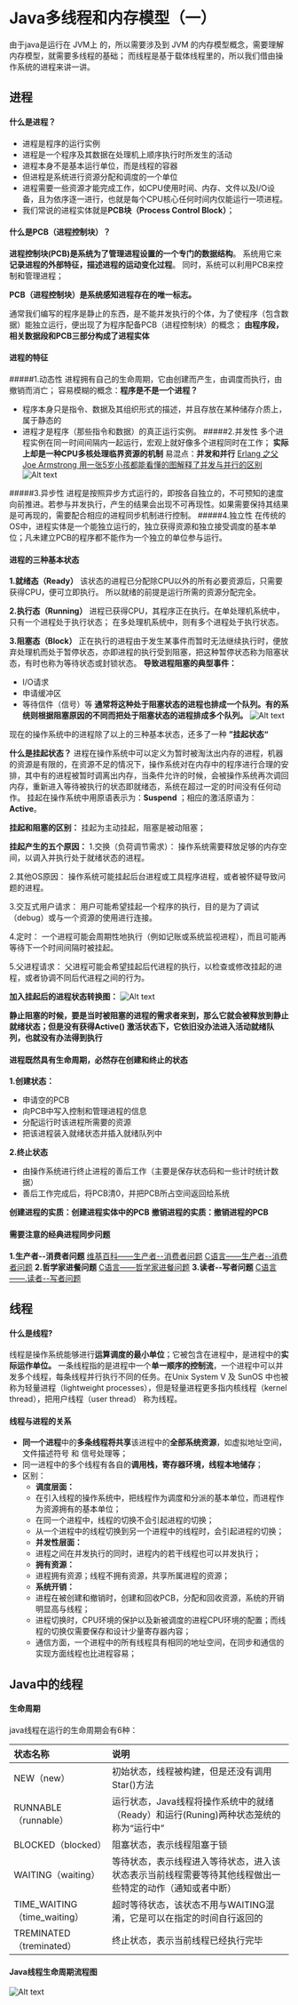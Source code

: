Java多线程和内存模型（一）
===
由于java是运行在 JVM上 的，所以需要涉及到 JVM 的内存模型概念，需要理解内存模型，就需要多线程的基础；
而线程是基于载体线程里的，所以我们借由操作系统的进程来讲一讲。

 进程
---
#### 什么是进程？
+ 进程是程序的运行实例
+ 进程是一个程序及其数据在处理机上顺序执行时所发生的活动
+ 进程本身不是基本运行单位，而是线程的容器
+ 但进程是系统进行资源分配和调度的一个单位
+ 进程需要一些资源才能完成工作，如CPU使用时间、内存、文件以及I/O设备，且为依序逐一进行，也就是每个CPU核心任何时间内仅能运行一项进程。
+ 我们常说的进程实体就是**PCB块（Process Control Block）**；
#### 什么是PCB（进程控制块）？
**进程控制块(PCB)**是系统为了管理进程设置的一个**专门的数据结构**。 系统用它来**记录进程的外部特征，描述进程的运动变化过程**。 同时，系统可以利用PCB来控制和管理进程；

**PCB（进程控制块）是系统感知进程存在的唯一标志。**

通常我们编写的程序是静止的东西，是不能并发执行的个体，为了使程序（包含数据）能独立运行，便出现了为程序配备PCB（进程控制块）的概念；
**由程序段，相关数据段和PCB三部分构成了进程实体**

#### 进程的特征
#####1.动态性
进程拥有自己的生命周期，它由创建而产生，由调度而执行，由撤销而消亡；
容易模糊的概念：**程序是不是一个进程？**
+   程序本身只是指令、数据及其组织形式的描述，并且存放在某种储存介质上，属于静态的
+  进程才是程序（那些指令和数据）的真正运行实例。
#####2.并发性
多个进程实例在同一时间间隔内一起运行，宏观上就好像多个进程同时在工作；
**实际上却是一种CPU多核处理临界资源的机制**
易混点：**并发和并行**
[Erlang 之父 Joe Armstrong 用一张5岁小孩都能看懂的图解释了并发与并行的区别](https://www.zhihu.com/question/33515481)
![Alt text](./s.png)


#####3.异步性
进程是按照异步方式运行的，即按各自独立的，不可预知的速度向前推进。若参与并发执行，产生的结果会出现不可再现性。如果需要保持其结果是可再现的，需要配合相应的进程同步机制进行控制。
#####4.独立性
在传统的OS中，进程实体是一个能独立运行的，独立获得资源和独立接受调度的基本单位；凡未建立PCB的程序都不能作为一个独立的单位参与运行。

#### 进程的三种基本状态
**1.就绪态（Ready）**
该状态的进程已分配除CPU以外的所有必要资源后，只需要获得CPU，便可立即执行。
所以就绪的前提是运行所需的资源分配完全。
 
**2.执行态（Running）**
进程已获得CPU，其程序正在执行。在单处理机系统中，只有一个进程处于执行状态； 在多处理机系统中，则有多个进程处于执行状态。

**3.阻塞态（Block）**
正在执行的进程由于发生某事件而暂时无法继续执行时，便放弃处理机而处于暂停状态，亦即进程的执行受到阻塞，把这种暂停状态称为阻塞状态，有时也称为等待状态或封锁状态。
**导致进程阻塞的典型事件：**
+ I/O请求
+ 申请缓冲区
+ 等待信件（信号）等
**通常将这种处于阻塞状态的进程也排成一个队列。有的系统则根据阻塞原因的不同而把处于阻塞状态的进程排成多个队列。**
![Alt text](./1510024054442.png)

现在的操作系统中的进程除了以上的三种基本状态，还多了一种 **”挂起状态“**

**什么是挂起状态？**
进程在操作系统中可以定义为暂时被淘汰出内存的进程，机器的资源是有限的，在资源不足的情况下，操作系统对在内存中的程序进行合理的安排，其中有的进程被暂时调离出内存，当条件允许的时候，会被操作系统再次调回内存，重新进入等待被执行的状态即就绪态，系统在超过一定的时间没有任何动作。
挂起在操作系统中用原语表示为：**Suspend** ；相应的激活原语为：**Active**。

**挂起和阻塞的区别：**
挂起为主动挂起，阻塞是被动阻塞；

**挂起产生的五个原因：**
1.交换（负荷调节需求）：
操作系统需要释放足够的内存空间，以调入并执行处于就绪状态的进程。

2.其他OS原因：
操作系统可能挂起后台进程或工具程序进程，或者被怀疑导致问题的进程。

3.交互式用户请求：
用户可能希望挂起一个程序的执行，目的是为了调试（debug）或与一个资源的使用进行连接。

4.定时：
一个进程可能会周期性地执行（例如记账或系统监视进程），而且可能再等待下一个时间间隔时被挂起。

5.父进程请求：
父进程可能会希望挂起后代进程的执行，以检查或修改挂起的进程，或者协调不同后代进程之间的行为。


**加入挂起后的进程状态转换图：**
![Alt text](./1510025665086.png) 

**静止阻塞的时候，要是当时被阻塞的进程的需求者来到，那么它就会被释放到静止就绪状态；但是没有获得Active() 激活状态下，它依旧没办法进入活动就绪队列，也就没有办法得到执行**

#### 进程既然具有生命周期，必然存在创建和终止的状态
**1.创建状态：**
+ 申请空的PCB
+ 向PCB中写入控制和管理进程的信息
+ 分配运行时该进程所需要的资源
+ 把该进程装入就绪状态并插入就绪队列中

**2.终止状态**
+ 由操作系统进行终止进程的善后工作（主要是保存状态码和一些计时统计数据）
+ 善后工作完成后，将PCB清0，并把PCB所占空间返回给系统

**创建进程的实质：创建进程实体中的PCB**
**撤销进程的实质：撤销进程的PCB**


 #### 需要注意的经典进程同步问题
**1.生产者--消费者问题**
[维基百科——生产者--消费者问题](https://zh.wikipedia.org/wiki/%E7%94%9F%E4%BA%A7%E8%80%85%E6%B6%88%E8%B4%B9%E8%80%85%E9%97%AE%E9%A2%98)
[C语言——生产者--消费者问题](http://c.biancheng.net/cpp/html/2600.html)
**2.哲学家进餐问题**
[C语言——哲学家进餐问题](http://c.biancheng.net/cpp/html/2602.html)
**3.读者--写者问题**
[C语言——.读者--写者问题](http://c.biancheng.net/cpp/html/2601.html)


线程
---
#### 什么是线程?
线程是操作系统能够进行**运算调度的最小单位**；它被包含在进程中，是进程中的**实际运作单位。**
一条线程指的是进程中一个**单一顺序的控制流**，一个进程中可以并发多个线程，每条线程并行执行不同的任务。在Unix System V 及 SunOS 中也被称为轻量进程（lightweight processes），但是轻量进程更多指内核线程（kernel thread），把用户线程（user thread） 称为线程。

#### 线程与进程的关系
+ **同一个进程**中的**多条线程将共享**该进程中的**全部系统资源**，如虚拟地址空间，文件描述符号 和 信号处理等；
+ 同一进程中的多个线程有各自的**调用栈，寄存器环境，线程本地储存**；
+ 区别：
	+	**调度层面：**
	+	在引入线程的操作系统中，把线程作为调度和分派的基本单位，而进程作为资源拥有的基本单位；
	+	在同一个进程中，线程的切换不会引起进程的切换；
	+	从一个进程中的线程切换到另一个进程中的线程时，会引起进程的切换；
	+	**并发性层面：**
	+	 进程之间在并发执行的同时，进程内的若干线程也可以并发执行；
	+	 **拥有资源：**
	+	 进程拥有资源；线程不拥有资源，共享所属进程的资源；
	+	 **系统开销：**
	+	 进程在被创建和撤销时，创建和回收PCB，分配和回收资源，系统的开销明显高与线程；
	+	 进程切换时，CPU环境的保护以及新被调度的进程CPU环境的配置；而线程的切换仅需要保存和设计少量寄存器内容；
	+	 通信方面，一个进程中的所有线程具有相同的地址空间，在同步和通信的实现方面线程也比进程容易；

Java中的线程
---
#### 生命周期
java线程在运行的生命周期会有6种：

| 状态名称	|说明 	|
| :-------- | :--------|
| NEW（new）	|   初始状态，线程被构建，但是还没有调用Star()方法|
| RUNNABLE（runnable）	|  运行状态，Java线程将操作系统中的就绪（Ready）和运行(Runing)两种状态笼统的称为“运行中” |
| BLOCKED（blocked）|   阻塞状态，表示线程阻塞于锁|
| WAITING（waiting）|   等待状态，表示线程进入等待状态，进入该状态表示当前线程需要等待其他线程做出一些特定的动作（通知或者中断）|
| TIME_WAITING（time_waiting）|   超时等待状态，该状态不用与WAITING混淆，它是可以在指定的时间自行返回的|
| TREMINATED（treminated）|   终止状态，表示当前线程已经执行完毕|

#### Java线程生命周期流程图
![Alt text](./1510067420755.png)


     



